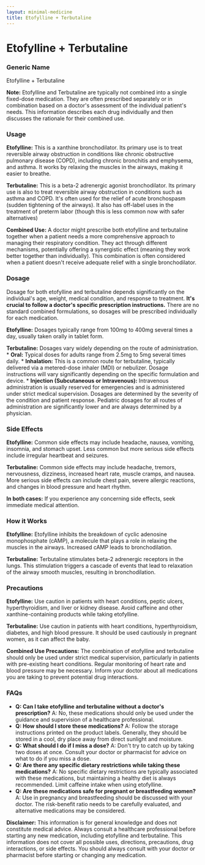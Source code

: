 ```yaml
---
layout: minimal-medicine
title: Etofylline + Terbutaline
---
```


# Etofylline + Terbutaline
### Generic Name
Etofylline + Terbutaline

**Note:**  Etofylline and Terbutaline are typically not combined into a single fixed-dose medication.  They are often prescribed separately or in combination based on a doctor's assessment of the individual patient's needs. This information describes each drug individually and then discusses the rationale for their combined use.


### Usage

**Etofylline:** This is a xanthine bronchodilator. Its primary use is to treat reversible airway obstruction in conditions like chronic obstructive pulmonary disease (COPD), including chronic bronchitis and emphysema, and asthma.  It works by relaxing the muscles in the airways, making it easier to breathe.

**Terbutaline:** This is a beta-2 adrenergic agonist bronchodilator.  Its primary use is also to treat reversible airway obstruction in conditions such as asthma and COPD. It's often used for the relief of acute bronchospasm (sudden tightening of the airways).  It also has off-label uses in the treatment of preterm labor (though this is less common now with safer alternatives)


**Combined Use:** A doctor might prescribe both etofylline and terbutaline together when a patient needs a more comprehensive approach to managing their respiratory condition.  They act through different mechanisms, potentially offering a synergistic effect (meaning they work better together than individually).  This combination is often considered when a patient doesn't receive adequate relief with a single bronchodilator.


### Dosage

Dosage for both etofylline and terbutaline depends significantly on the individual's age, weight, medical condition, and response to treatment.  **It's crucial to follow a doctor's specific prescription instructions.**  There are no standard combined formulations, so dosages will be prescribed individually for each medication.

**Etofylline:** Dosages typically range from 100mg to 400mg several times a day, usually taken orally in tablet form.  

**Terbutaline:** Dosages vary widely depending on the route of administration.
    * **Oral:**  Typical doses for adults range from 2.5mg to 5mg several times daily.
    * **Inhalation:**  This is a common route for terbutaline, typically delivered via a metered-dose inhaler (MDI) or nebulizer. Dosage instructions will vary significantly depending on the specific formulation and device.
    * **Injection (Subcutaneous or Intravenous):**  Intravenous administration is usually reserved for emergencies and is administered under strict medical supervision.  Dosages are determined by the severity of the condition and patient response. Pediatric dosages for all routes of administration are significantly lower and are always determined by a physician.


### Side Effects

**Etofylline:** Common side effects may include headache, nausea, vomiting, insomnia, and stomach upset.  Less common but more serious side effects include irregular heartbeat and seizures.

**Terbutaline:** Common side effects may include headache, tremors, nervousness, dizziness, increased heart rate, muscle cramps, and nausea.  More serious side effects can include chest pain, severe allergic reactions, and changes in blood pressure and heart rhythm.

**In both cases:** If you experience any concerning side effects, seek immediate medical attention.


### How it Works

**Etofylline:** Etofylline inhibits the breakdown of cyclic adenosine monophosphate (cAMP), a molecule that plays a role in relaxing the muscles in the airways.  Increased cAMP leads to bronchodilation.

**Terbutaline:** Terbutaline stimulates beta-2 adrenergic receptors in the lungs.  This stimulation triggers a cascade of events that lead to relaxation of the airway smooth muscles, resulting in bronchodilation.


### Precautions

**Etofylline:**  Use caution in patients with heart conditions, peptic ulcers, hyperthyroidism, and liver or kidney disease.  Avoid caffeine and other xanthine-containing products while taking etofylline.

**Terbutaline:** Use caution in patients with heart conditions, hyperthyroidism, diabetes, and high blood pressure. It should be used cautiously in pregnant women, as it can affect the baby.


**Combined Use Precautions:**  The combination of etofylline and terbutaline should only be used under strict medical supervision, particularly in patients with pre-existing heart conditions. Regular monitoring of heart rate and blood pressure may be necessary.  Inform your doctor about all medications you are taking to prevent potential drug interactions.


### FAQs

* **Q: Can I take etofylline and terbutaline without a doctor's prescription?** A: No, these medications should only be used under the guidance and supervision of a healthcare professional.
* **Q: How should I store these medications?** A: Follow the storage instructions printed on the product labels.  Generally, they should be stored in a cool, dry place away from direct sunlight and moisture.
* **Q: What should I do if I miss a dose?** A: Don't try to catch up by taking two doses at once. Consult your doctor or pharmacist for advice on what to do if you miss a dose.
* **Q: Are there any specific dietary restrictions while taking these medications?** A: No specific dietary restrictions are typically associated with these medications, but maintaining a healthy diet is always recommended.  Limit caffeine intake when using etofylline.
* **Q: Are these medications safe for pregnant or breastfeeding women?** A:  Use in pregnancy and breastfeeding should be discussed with your doctor. The risk-benefit ratio needs to be carefully evaluated, and alternative medications may be considered.


**Disclaimer:** This information is for general knowledge and does not constitute medical advice. Always consult a healthcare professional before starting any new medication, including etofylline and terbutaline.  This information does not cover all possible uses, directions, precautions, drug interactions, or side effects. You should always consult with your doctor or pharmacist before starting or changing any medication.
